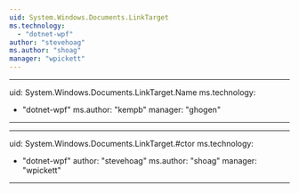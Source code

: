 ```yaml
---
uid: System.Windows.Documents.LinkTarget
ms.technology: 
  - "dotnet-wpf"
author: "stevehoag"
ms.author: "shoag"
manager: "wpickett"
---
```


---
uid: System.Windows.Documents.LinkTarget.Name
ms.technology: 
  - "dotnet-wpf"
ms.author: "kempb"
manager: "ghogen"
---

---
uid: System.Windows.Documents.LinkTarget.#ctor
ms.technology: 
  - "dotnet-wpf"
author: "stevehoag"
ms.author: "shoag"
manager: "wpickett"
---
